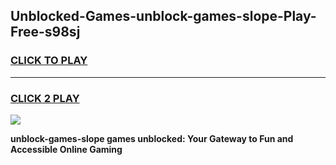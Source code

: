 
## Unblocked-Games-unblock-games-slope-Play-Free-s98sj
<h3>
<a href="https://premium76.site?title=unblock-games-slope&ref=17A">CLICK TO PLAY</a></h3>
<hr>

<h3>
<a href="https://premium76.site?title=unblock-games-slope&ref=17A">CLICK 2 PLAY</a>
  
</h3>

<a href="https://premium76.site?title=unblock-games-slope&ref=17A"><img src="https://clearcache.store/games.png"></a>


**unblock-games-slope games unblocked: Your Gateway to Fun and Accessible Online Gaming**

